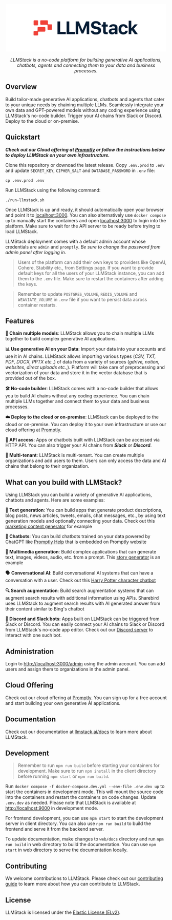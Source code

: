 <p align="center">
  <a href="https://llmstack.ai"><img src="web/static/img/llmstack-logo-light-white-bg.svg" alt="LLMStack" width="500px"></a>
</p>
<p align="center">
    <em>LLMStack is a no-code platform for building generative AI applications, chatbots, agents and connecting them to your data and business processes.</em>
</p>

## Overview

Build tailor-made generative AI applications, chatbots and agents that cater to your unique needs by chaining multiple LLMs. Seamlessly integrate your own data and GPT-powered models without any coding experience using LLMStack's no-code builder. Trigger your AI chains from Slack or Discord. Deploy to the cloud or on-premise.

## Quickstart

**_Check out our Cloud offering at [Promptly](https://trypromptly.com) or follow the instructions below to deploy LLMStack on your own infrastructure._**

Clone this repository or downoad the latest release. Copy `.env.prod` to `.env` and update `SECRET_KEY`, `CIPHER_SALT` and `DATABASE_PASSWORD` in `.env` file:

```
cp .env.prod .env
```

Run LLMStack using the following command:

```
./run-llmstack.sh
```

Once LLMStack is up and ready, it should automatically open your browser and point it to [localhost:3000](http://localhost:3000). You can also alternatively use `docker compose up` to manually start the containers and open [localhost:3000](http://localhost:3000) to login into the platform. Make sure to wait for the API server to be ready before trying to load LLMStack.

LLMStack deployment comes with a default admin account whose credentials are `admin` and `promptly`. _Be sure to change the password from admin panel after logging in_.

> Users of the platform can add their own keys to providers like OpenAI, Cohere, Stability etc., from Settings page. If you want to provide default keys for all the users of your LLMStack instance, you can add them to the `.env` file. Make sure to restart the containers after adding the keys.

> Remember to update `POSTGRES_VOLUME`, `REDIS_VOLUME` and `WEAVIATE_VOLUME` in `.env` file if you want to persist data across container restarts.

## Features

**🔗 Chain multiple models**: LLMStack allows you to chain multiple LLMs together to build complex generative AI applications.

**📊 Use generative AI on your Data**: Import your data into your accounts and use it in AI chains. LLMStack allows importing various types (_CSV, TXT, PDF, DOCX, PPTX etc.,_) of data from a variety of sources (_gdrive, notion, websites, direct uploads etc.,_). Platform will take care of preprocessing and vectorization of your data and store it in the vector database that is provided out of the box.

**🛠️ No-code builder**: LLMStack comes with a no-code builder that allows you to build AI chains without any coding experience. You can chain multiple LLMs together and connect them to your data and business processes.

**☁️ Deploy to the cloud or on-premise**: LLMStack can be deployed to the cloud or on-premise. You can deploy it to your own infrastructure or use our cloud offering at [Promptly](https://trypromptly.com).

**🚀 API access**: Apps or chatbots built with LLMStack can be accessed via HTTP API. You can also trigger your AI chains from **_Slack_** or **_Discord_**.

**🏢 Multi-tenant**: LLMStack is multi-tenant. You can create multiple organizations and add users to them. Users can only access the data and AI chains that belong to their organization.

## What can you build with LLMStack?

Using LLMStack you can build a variety of generative AI applications, chatbots and agents. Here are some examples:

**📝 Text generation**: You can build apps that generate product descriptions, blog posts, news articles, tweets, emails, chat messages, etc., by using text generation models and optionally connecting your data. Check out this [marketing content generator](https://trypromptly.com/app/50ee8bae-712e-4b95-9254-74d7bcf3f0cb) for example

**🤖 Chatbots**: You can build chatbots trained on your data powered by ChatGPT like [Promptly Help](https://trypromptly.com/app/f4d7cb50-1805-4add-80c5-e30334bce53c) that is embedded on Promptly website

**🎨 Multimedia generation**: Build complex applications that can generate text, images, videos, audio, etc. from a prompt. This [story generator](https://trypromptly.com/app/9d6da897-67cf-4887-94ec-afd4b9362655) is an example

**🗣️ Conversational AI**: Build conversational AI systems that can have a conversation with a user. Check out this [Harry Potter character chatbot](https://trypromptly.com/app/bdeb9850-b32e-44cf-b2a8-e5d54dc5fba4)

**🔍 Search augmentation**: Build search augmentation systems that can augment search results with additional information using APIs. Sharebird uses LLMStack to augment search results with AI generated answer from their content similar to Bing's chatbot

**💬 Discord and Slack bots**: Apps built on LLMStack can be triggered from Slack or Discord. You can easily connect your AI chains to Slack or Discord from LLMStack's no-code app editor. Check out our [Discord server](https://discord.gg/3JsEzSXspJ) to interact with one such bot.

## Administration

Login to [http://localhost:3000/admin](http://localhost:3000/admin) using the admin account. You can add users and assign them to organizations in the admin panel.

## Cloud Offering

Check out our cloud offering at [Promptly](https://trypromptly.com). You can sign up for a free account and start building your own generative AI applications.

## Documentation

Check out our documentation at [llmstack.ai/docs](https://llmstack.ai/docs/) to learn more about LLMStack.

## Development

> Remember to run `npm run build` before starting your containers for development. Make sure to run `npm install` in the client directory before running `npm start` or `npm run build`.

Run `docker compose -f docker-compose.dev.yml --env-file .env.dev up` to start the containers in development mode. This will mount the source code into the containers and restart the containers on code changes. Update `.env.dev` as needed. Please note that LLMStack is available at [http://localhost:9000](http://localhost:9000) in development mode.

For frontend development, you can use `npm start` to start the development server in client directory. You can also use `npm run build` to build the frontend and serve it from the backend server.

To update documentation, make changes to `web/docs` directory and run `npm run build` in web directory to build the documentation. You can use `npm start` in web directory to serve the documentation locally.

## Contributing

We welcome contributions to LLMStack. Please check out our [contributing guide](https://llmstack.ai/docs/guides/Contribution-Guide) to learn more about how you can contribute to LLMStack.

## License

LLMStack is licensed under the [Elastic License (ELv2)](LICENSE.md).
